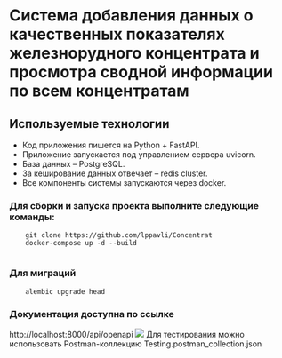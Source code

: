 # Система добавления данных о качественных показателях железнорудного концентрата и просмотра сводной информации по всем концентратам
## Используемые технологии
- Код приложения пишется на Python + FastAPI.
- Приложение запускается под управлением сервера uvicorn.
- База данных – PostgreSQL.
- За кеширование данных отвечает – redis cluster.
- Все компоненты системы запускаются через docker.
### Для сборки и запуска проекта выполните следующие команды:
```
    git clone https://github.com/lppavli/Concentrat
    docker-compose up -d --build
    
```
### Для миграций
```
    alembic upgrade head
```
### Документация доступна по ссылке
http://localhost:8000/api/openapi
![](C:\Users\Liliya\PycharmProjects\Concentrat\документация.png)
Для тестирования можно использовать Postman-коллекцию Testing.postman_collection.json